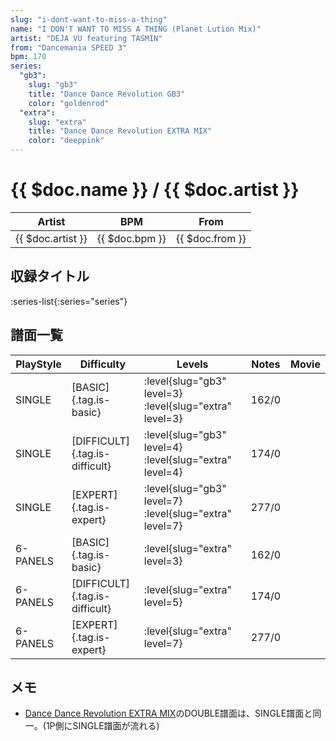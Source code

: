 ```yaml
---
slug: "i-dont-want-to-miss-a-thing"
name: "I DON'T WANT TO MISS A THING (Planet Lution Mix)"
artist: "DEJA VU featuring TASMIN"
from: "Dancemania SPEED 3"
bpm: 170
series:
  "gb3":
    slug: "gb3"
    title: "Dance Dance Revolution GB3"
    color: "goldenrod"
  "extra":
    slug: "extra"
    title: "Dance Dance Revolution EXTRA MIX"
    color: "deeppink"
---
```


# {{ $doc.name }} / {{ $doc.artist }}

|Artist|BPM|From|
|------|---|----|
|{{ $doc.artist }}|{{ $doc.bpm }}|{{ $doc.from }}|

## 収録タイトル

:series-list{:series="series"}

## 譜面一覧

|PlayStyle|Difficulty|Levels|Notes|Movie|
|---------|----------|------|-----|-----|
|SINGLE|[BASIC]{.tag.is-basic}|:level{slug="gb3" level=3} :level{slug="extra" level=3}|162/0||
|SINGLE|[DIFFICULT]{.tag.is-difficult}|:level{slug="gb3" level=4} :level{slug="extra" level=4}|174/0||
|SINGLE|[EXPERT]{.tag.is-expert}|:level{slug="gb3" level=7} :level{slug="extra" level=7}|277/0||
|6-PANELS|[BASIC]{.tag.is-basic}|:level{slug="extra" level=3}|162/0||
|6-PANELS|[DIFFICULT]{.tag.is-difficult}|:level{slug="extra" level=5}|174/0||
|6-PANELS|[EXPERT]{.tag.is-expert}|:level{slug="extra" level=7}|277/0||

## メモ

- [Dance Dance Revolution EXTRA MIX](/series/extra)のDOUBLE譜面は、SINGLE譜面と同一。(1P側にSINGLE譜面が流れる)
